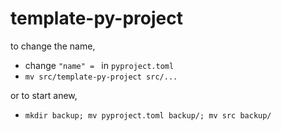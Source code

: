 # template-py-project

to change the name,
- change `"name" = ` in `pyproject.toml`
- `mv src/template-py-project src/...`

or to start anew,
- `mkdir backup; mv pyproject.toml backup/; mv src backup/`
